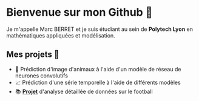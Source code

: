 # Bienvenue sur mon Github 👋

Je m'appelle Marc BERRET et je suis étudiant au sein de __Polytech Lyon__ en mathématiques appliquées et modélisation.

## Mes projets 📌

* 🧠 Prédiction d'image d'animaux à l'aide d'un modèle de réseau de neurones convolutifs 
* 📈 Prédiction d'une série temporelle à l'aide de différents modèles
* 📚 [**Projet**](https://github.com/marcberret/analyse_donnees_football) d'analyse détaillée de données sur le football


